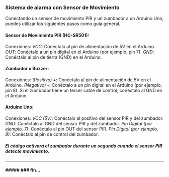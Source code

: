 ### Sistema de alarma con Sensor de Movimiento
Conectando un sensor de movimiento PIR y un zumbador a un Arduino Uno, puedes utilizar los siguientes pasos como guía general. 

#### Sensor de Movimiento PIR (HC-SR501):

Conexiones:
*VCC*: Conéctalo al pin de alimentación de 5V en el Arduino.
*OUT*: Conéctalo a un pin digital en el Arduino (por ejemplo, pin 7).
*GND*: Conéctalo al pin de tierra (GND) en el Arduino.

#### Zumbador o Buzzer:

Conexiones:
*(Positivo) +*: Conéctalo al pin de alimentación de 5V en el Arduino.
*(Negativo) -*: Conéctalo a un pin digital en el Arduino (por ejemplo, pin 8).
Si el zumbador tiene un tercer cable de control, conéctalo al GND en el Arduino.

#### Arduino Uno:

Conexiones:
*VCC (5V)*: Conéctalo al positivo del sensor PIR y del zumbador.
*GND*: Conéctalo al GND del sensor PIR y del zumbador.
*Pin Digital (por ejemplo, 7)*: Conéctalo al pin OUT del sensor PIR.
*Pin Digital (por ejemplo, 8)*: Conéctalo al pin de control del zumbador.

#####  El código activará el zumbador durante un segundo cuando el sensor PIR detecte movimiento. 

------------

#### ##### ### fin...
